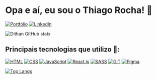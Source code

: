 
# Opa e aí, eu sou o Thiago Rocha! 👋

[![Portfólio](https://img.shields.io/badge/website-000000?style=for-the-badge&logo=About.me&logoColor=white)](https://dithan.github.io/)
[![LinkedIn](https://img.shields.io/badge/LinkedIn-0077B5?style=for-the-badge&logo=linkedin&logoColor=white)](https://www.linkedin.com/in/thiago-de-sousa-rocha/)

![Dithan GitHub stats](https://github-readme-stats.vercel.app/api?username=dithan&show_icons=true&theme=tokyonight)


## Principais tecnologias que utilizo 🔧:
[![HTML](https://img.shields.io/badge/HTML5-E34F26?style=for-the-badge&logo=html5&logoColor=white)]()
[![CSS](https://img.shields.io/badge/CSS3-1572B6?style=for-the-badge&logo=css3&logoColor=white)]()
[![JavaScript](https://img.shields.io/badge/JavaScript-F7DF1E?style=for-the-badge&logo=javascript&logoColor=black)]()
[![React.js](https://img.shields.io/badge/React-20232A?style=for-the-badge&logo=react&logoColor=61DAFB)]()
[![SASS](https://img.shields.io/badge/Sass-CC6699?style=for-the-badge&logo=sass&logoColor=white)]()
[![GIT](https://img.shields.io/badge/GIT-E44C30?style=for-the-badge&logo=git&logoColor=white)]()
[![Figma](https://img.shields.io/badge/Figma-F24E1E?style=for-the-badge&logo=figma&logoColor=white)]()

[![Top Langs](https://github-readme-stats.vercel.app/api/top-langs/?username=dithan&layout=compact&theme=tokyonight)](https://github.com/anuraghazra/github-readme-stats)
